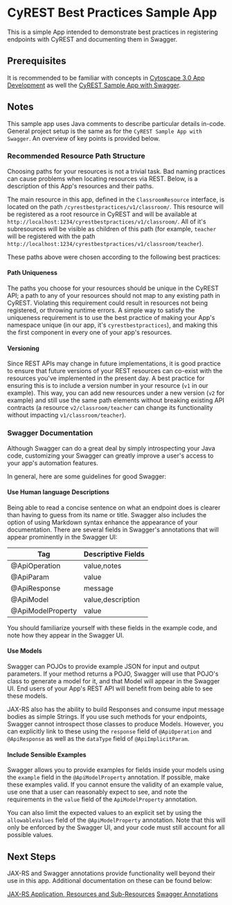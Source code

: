 # CyREST Best Practices Sample App

This is a simple App intended to demonstrate best practices in registering endpoints with CyREST and documenting them in Swagger.

## Prerequisites

It is recommended to be familiar with concepts in [Cytoscape 3.0 App Development](http://wiki.cytoscape.org/Cytoscape_3/AppDeveloper) as well the [CyREST Sample App with Swagger](https://github.com/dotasek/cy-rest-swagger-sample).

## Notes

This sample app uses Java comments to describe particular details in-code. General project setup is the same as for the ```CyREST Sample App with Swagger```. An overview of key points is provided below.

### Recommended Resource Path Structure

Choosing paths for your resources is not a trivial task. Bad naming practices can cause problems when locating resources via REST. Below, is a description of this App's resources and their paths. 

The main resource in this app, defined in the ```ClassroomResource``` interface, is located on the path ```/cyrestbestpractices/v1/classroom/```. This resource will be registered as a root resource in CyREST and will be available at ```http://localhost:1234/cyrestbestpractices/v1/classroom/```. All of it's subresources will be visible as children of this path (for example, ```teacher``` will be registered with the path ```http://localhost:1234/cyrestbestpractices/v1/classroom/teacher```).

These paths above were chosen according to the following best practices:

#### Path Uniqueness

The paths you choose for your resources should be unique in the CyREST API; a path to any of your resources should not map to any existing path in CyREST. Violating this requirement could result in resources not being registered, or throwing runtime errors. A simple way to satisfy the uniqueness requirement is to use the best practice of making your App's namespace unique (in our app, it's ```cyrestbestpractices```), and making this the first component in every one of your app's resources.

#### Versioning

Since REST APIs may change in future implementations, it is good practice to ensure that future versions of your REST resources can co-exist with the resources you've implemented in the present day. A best practice for ensuring this is to include a version number in your resource (```v1``` in our example). This way, you can add new resources under a new version (```v2``` for example) and still use the same path elements without breaking existing API contracts (a resource ```v2/classroom/teacher``` can change its functionality without impacting ```v1/classroom/teacher```).

### Swagger Documentation

Although Swagger can do a great deal by simply introspecting your Java code, customizing your Swagger can greatly improve a user's access to your app's automation features.

In general, here are some guidelines for good Swagger:

#### Use Human language Descriptions

Being able to read a concise sentence on what an endpoint does is clearer than having to guess from its name or title. Swagger also includes the option of using Markdown syntax enhance the appearance of your documentation. There are several fields in Swagger's annotations that will appear prominently in the Swagger UI:

|Tag|Descriptive Fields|
|---|---|
|@ApiOperation|value,notes|
|@ApiParam|value|
|@ApiResponse|message|
|@ApiModel|value,description|
|@ApiModelProperty|value|

You should familiarize yourself with these fields in the example code, and note how they appear in the Swagger UI.

#### Use Models

Swagger can POJOs to provide example JSON for input and output parameters. If your method returns a POJO, Swagger will use that POJO's class to generate a model for it, and that Model will appear in the Swagger UI. End users of your App's REST API will benefit from being able to see these models.

JAX-RS also has the ability to build Responses and consume input message bodies as simple Strings. If you use such methods for your endpoints, Swagger cannot introspect those classes to produce Models. However, you can explicitly link to these using the ```response``` field of ```@ApiOperation``` and ```@ApiResponse``` as well as the ```dataType``` field of ```@ApiImplicitParam```.

#### Include Sensible Examples

Swagger allows you to provide examples for fields inside your models using the ```example``` field in the ```@ApiModelProperty``` annotation. If possible, make these examples valid. If you cannot ensure the validity of an example value, use one that a user can reasonably expect to see, and note the requirements in the ```value``` field of the ```ApiModelProperty``` annotation.

You can also limit the expected values to an explicit set by using the ```allowableValues``` field of the ```@ApiModelProperty``` annotation. Note that this will only be enforced by the Swagger UI, and your code must still account for all possible values.

## Next Steps

JAX-RS and Swagger annotations provide functionality well beyond their use in this app. Additional documentation on these can be found below:

[JAX-RS Application, Resources and Sub-Resources](https://jersey.java.net/documentation/latest/jaxrs-resources.html)
[Swagger Annotations](https://github.com/swagger-api/swagger-core/wiki/Annotations-1.5.X)

